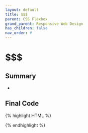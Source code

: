 ```yaml
---
layout: default
title: $$$
parent: CSS Flexbox
grand_parent: Responsive Web Design
has_children: false
nav_order: #
---
```

# $$$
## Summary
- 

## Final Code

{% highlight HTML %}

{% endhighlight %}